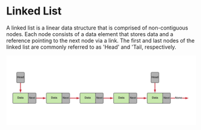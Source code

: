 # Linked List

A linked list is a linear data structure that is comprised of non-contiguous nodes. Each node consists of a data element that stores data and a reference pointing to the next node via a link. The first and last nodes of the linked list are commonly referred to as 'Head' and 'Tail, respectively. 

<p align="center">
  <img src="https://github.com/sam623/python_algorithms_and_data_structures/blob/main/Linked_List/Images/Linked_List.png"/>
</p>



